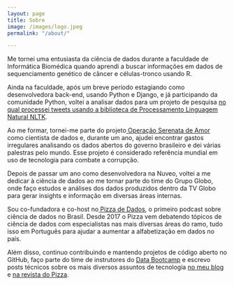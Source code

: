 ```yaml
---
layout: page
title: Sobre
image: /images/logo.jpeg
permalink: "/about/"

---
```

Me tornei uma entusiasta da ciência de dados durante a faculdade de Informática Biomédica quando aprendi a buscar informações em dados de sequenciamento genético de câncer e células-tronco usando R.

Ainda na faculdade, após um breve período estagiando como desenvolvedora back-end, usando Python e Django, e já participando da comunidade Python, voltei a analisar dados para um projeto de pesquisa [no qual processei tweets usando a biblioteca de Processamento Linguagem Natural NLTK](https://jtemporal.com/jessie).

Ao me formar, tornei-me parte do projeto[ Operação Serenata de Amor](https://serenata.ai) como cientista de dados e, durante um ano, ajudei encontrar gastos irregulares analisando os dados abertos do governo brasileiro e dei várias palestras pelo mundo. Esse projeto é considerado referência mundial em uso de tecnologia para combate a corrupção.

Depois de passar um ano como desenvolvedora na Nuveo, voltei a me dedicar à ciência de dados ao me tornar parte do time do Grupo Globo, onde faço estudos e análises dos dados produzidos dentro da TV Globo para gerar insights e informação em diversas áreas internas.

Sou co-fundadora e co-host no[ Pizza de Dados](https://pizzadedados.com), o primeiro podcast sobre ciência de dados no Brasil. Desde 2017 o Pizza vem debatendo tópicos de ciência de dados com especialistas nas mais diversas áreas do ramo, tudo isso em Português para ajudar a aumentar a alfabetização em dados no país.

Além disso, continuo contribuindo e mantendo projetos de código aberto no GitHub, faço parte do time de instrutores do [Data Bootcamp](https://databootcamp.com.br/) e escrevo posts técnicos sobre os mais diversos assuntos de tecnologia [no meu blog](https://jtemporal.com/) e [na revista do Pizza](https://medium.com/pizzadedados).
